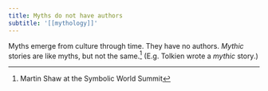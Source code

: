```yaml
---
title: Myths do not have authors
subtitle: '[[mythology]]'
---
```


Myths emerge from culture through time. They have no authors. *Mythic*
stories are like myths, but not the same.[^1] (E.g. Tolkien wrote a
*mythic* story.)

[^1]: Martin Shaw at the Symbolic World Summit
